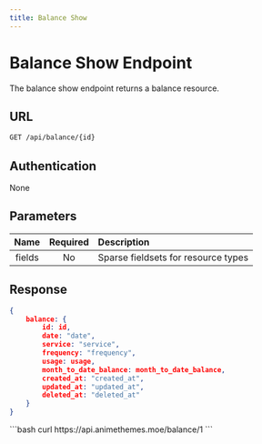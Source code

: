 ```yaml
---
title: Balance Show
---
```


<Block>

# Balance Show Endpoint

The balance show endpoint returns a balance resource.

## URL

```sh
GET /api/balance/{id}
```

## Authentication

None

## Parameters

| Name    | Required | Description                                             |
| :-----: | :------: | :------------------------------------------------------ |
| fields  | No       | Sparse fieldsets for resource types                     |

## Response

```json
{
    balance: {
        id: id,
        date: "date",
        service: "service",
        frequency: "frequency",
        usage: usage,
        month_to_date_balance: month_to_date_balance,
        created_at: "created_at",
        updated_at: "updated_at",
        deleted_at: "deleted_at"
    }
}
```

<Example>

<CURL>
```bash
curl https://api.animethemes.moe/balance/1
```
</CURL>

</Example>

</Block>